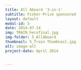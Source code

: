 ```yaml
---
title: All Aboard '3-in-1'
subtitle: Fisher-Price sponsored
layout: default
modal-id: 5
date: 2014-07-14
img: TRAIN_herofinal.jpg
img-folder: 5_AllAboard
thumbnail: 5_Train Thumbnail.jpg
alt: image-alt
project-date: April 2014


---
```


